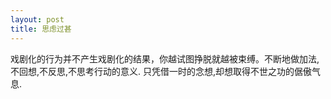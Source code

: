 ```yaml
---
layout: post
title: 思虑过甚
---
```

戏剧化的行为并不产生戏剧化的结果，你越试图挣脱就越被束缚。不断地做加法,不回想,不反思,不思考行动的意义.
只凭借一时的念想,却想取得不世之功的倨傲气息.
